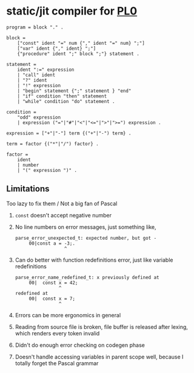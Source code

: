 # static/jit compiler for [PL0](https://en.wikipedia.org/wiki/PL/0)

```
program = block "." .

block =
    ["const" ident "=" num {"," ident "=" num} ";"]
    ["var" ident {"," ident} ";"]
    {"procedure" ident ";" block ";"} statement .

statement =
    ident ":=" expression
    | "call" ident
    | "?" ident
    | "!" expression
    | "begin" statement {";" statement } "end"
    | "if" condition "then" statement
    | "while" condition "do" statement .

condition =
    "odd" expression
    | expression ("="|"#"|"<"|"<="|">"|">=") expression .

expression = ["+"|"-"] term {("+"|"-") term} .

term = factor {("*"|"/") factor} .

factor =
    ident
    | number
    | "(" expression ")" .
```

## Limitations

Too lazy to fix them / Not a big fan of Pascal

1. `const` doesn't accept negative number
2. No line numbers on error messages, just something like,

    ```
    parse_error_unexpected_t: expected number, but got -
         00|const a = -3;.
                      ^
    ```
3. Can do better with function redefinitions error, just like variable redefinitions

    ```
    parse_error_name_redefined_t: x previously defined at
         00|  const x = 42;
                    ^
    redefined at
         00|  const x = 7;
                    ^
    ```
4. Errors can be more ergonomics in general
5. Reading from source file is broken, file buffer is released after lexing, which renders every token invalid
6. Didn't do enough error checking on codegen phase
7. Doesn't handle accessing variables in parent scope well, because I totally forget the Pascal grammar
